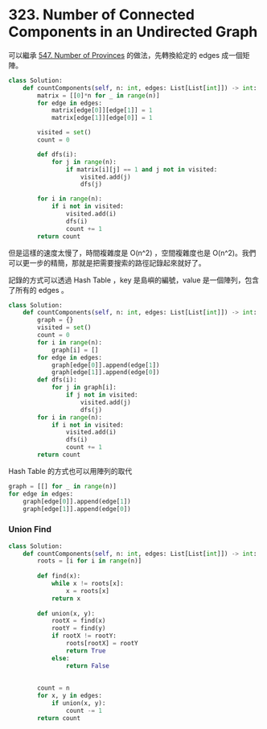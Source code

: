# 323. Number of Connected Components in an Undirected Graph

可以繼承 [547. Number of Provinces](number-of-provinces.md) 的做法，先轉換給定的 edges 成一個矩陣。

```python
class Solution:
    def countComponents(self, n: int, edges: List[List[int]]) -> int:
        matrix = [[0]*n for _ in range(n)]
        for edge in edges:
            matrix[edge[0]][edge[1]] = 1
            matrix[edge[1]][edge[0]] = 1

        visited = set()
        count = 0

        def dfs(i):
            for j in range(n):
                if matrix[i][j] == 1 and j not in visited:
                    visited.add(j)
                    dfs(j)

        for i in range(n):
            if i not in visited:
                visited.add(i)
                dfs(i)
                count += 1
        return count
```

但是這樣的速度太慢了，時間複雜度是 O\(n^2\) ，空間複雜度也是 O\(n^2\)。我們可以更一步的精簡，那就是把需要搜索的路徑記錄起來就好了。

記錄的方式可以透過 Hash Table ，key 是島嶼的編號，value 是一個陣列，包含了所有的 edges 。

```python
class Solution:
    def countComponents(self, n: int, edges: List[List[int]]) -> int:
        graph = {}
        visited = set()
        count = 0
        for i in range(n):
            graph[i] = []
        for edge in edges:
            graph[edge[0]].append(edge[1])
            graph[edge[1]].append(edge[0])    
        def dfs(i):
            for j in graph[i]:
                if j not in visited:
                    visited.add(j)
                    dfs(j)
        for i in range(n):
            if i not in visited:
                visited.add(i)
                dfs(i)
                count += 1
        return count
```

Hash Table 的方式也可以用陣列的取代

```python
graph = [[] for _ in range(n)]
for edge in edges:
    graph[edge[0]].append(edge[1])
    graph[edge[1]].append(edge[0])
```

### Union Find

```python
class Solution:
    def countComponents(self, n: int, edges: List[List[int]]) -> int:
        roots = [i for i in range(n)]
        
        def find(x):
            while x != roots[x]:
                x = roots[x]
            return x
        
        def union(x, y):
            rootX = find(x)
            rootY = find(y)
            if rootX != rootY:
                roots[rootX] = rootY
                return True
            else:
                return False
        
        
        count = n
        for x, y in edges:
            if union(x, y):
                count -= 1
        return count
```

